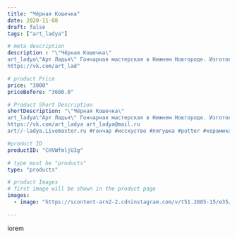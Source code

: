 ```yaml
---
title: "Чёрная Кошечка"
date: 2020-11-08
draft: false
tags: ["art_ladya"]

# meta description
description : "\"Чёрная Кошечка\" 
art_ladya\"Арт Ладья\" Гончарная мастерская в Нижнем Новгороде. Изготовление керамики и мастер//-классы по обучению. 
https://vk.com/art_lad"

# product Price
price: "3000"
priceBefore: "3600.0"

# Product Short Description
shortDescription: "\"Чёрная Кошечка\" 
art_ladya\"Арт Ладья\" Гончарная мастерская в Нижнем Новгороде. Изготовление керамики и мастер//-классы по обучению. 
https://vk.com/art_ladya art_ladya@mail.ru 
art//-ladya.Livemaster.ru #гончар #исскуство #лягушка #potter #керамикадляинтерьера #керамикаручнаяработа #гончарнаямастерская #лягушка #handmade #посудаизглины #керамика #гончарнаяпосуда #эксклюзивнаякерамика #dishes #decor #ceramicar #mug #claygoods #cat #earthenware #ceramic #design #миска #чаша #restaurant #ceramicart #кошка #clay #blackcat #авторскаякерамика #tankard"

#product ID
productID: "CHVWfmljU3g"

# type must be "products"
type: "products"

# product Images
# first image will be shown in the product page
images:
  - image: "https://scontent-arn2-2.cdninstagram.com/v/t51.2885-15/e35/123829052_1746378672197768_8091880231229590464_n.jpg?tp=1&_nc_ht=scontent-arn2-2.cdninstagram.com&_nc_cat=108&_nc_ohc=MJhU2uH39TQAX9hS_o0&ccb=7-4&oh=2b821bacac750f8a791cfbf7f97cd24e&oe=60833F2D&_nc_sid=86f79a&ig_cache_key=MjQzNzk1MzcwMjA1MDIyMTUzNg%3D%3D.2-ccb7-4"

---
```

lorem
